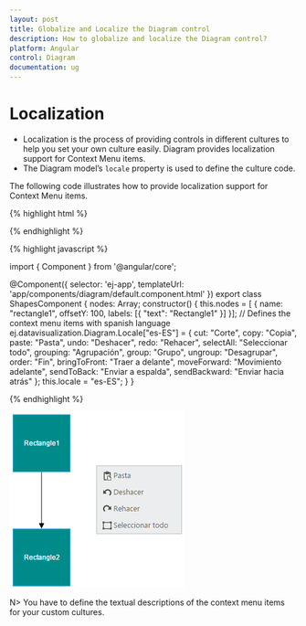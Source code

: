 ```yaml
---
layout: post
title: Globalize and Localize the Diagram control
description: How to globalize and localize the Diagram control?
platform: Angular
control: Diagram
documentation: ug
---
```


# Localization

* Localization is the process of providing controls in different cultures to help you set your own culture easily. Diagram provides localization support for Context Menu items.
* The Diagram model’s `locale` property is used to define the culture code. 

The following code illustrates how to provide localization support for Context Menu items.

{% highlight html %}

<div>
    <ej-diagram  id="diagramCore" width="100%" height="700px" [nodes]="nodes" [locale]="locale">
    </ej-diagram>
</div>

{% endhighlight %}

{% highlight javascript %}

import { Component } from '@angular/core';

@Component({
  selector: 'ej-app',
  templateUrl: 'app/components/diagram/default.component.html'
})
export class ShapesComponent {
    nodes: Array<any>;
    constructor() {
        this.nodes = [
            {
                name: "rectangle1",
                offsetY: 100,
                labels: [{
                    "text": "Rectangle1"
                }]
            }];
        // Defines the context menu items with spanish language
        ej.datavisualization.Diagram.Locale["es-ES"] = {
            cut: "Corte",
            copy: "Copia",
            paste: "Pasta",
            undo: "Deshacer",
            redo: "Rehacer",
            selectAll: "Seleccionar todo",
            grouping: "Agrupación",
            group: "Grupo",
            ungroup: "Desagrupar",
            order: "Fin",
            bringToFront: "Traer a delante",
            moveForward: "Movimiento adelante",
            sendToBack: "Enviar a espalda",
            sendBackward: "Enviar hacia atrás"
        };
        this.locale = "es-ES";
    }
}

{% endhighlight %}

![](/angular-2/Diagram/Localization_images/Localization_img1.png)

N> You have to define the textual descriptions of the context menu items for your custom cultures.